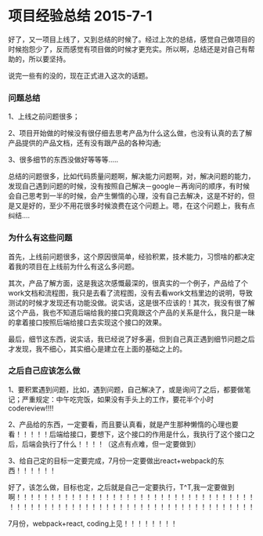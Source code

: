 项目经验总结 2015-7-1
===================

好了，又一项目上线了，又到总结的时候了。经过上次的总结，感觉自己做项目的时候抱怨少了，反而感觉有项目做的时候才更充实。所以啊，总结还是对自己有帮助的，所以要坚持。

说完一些有的没的，现在正式进入这次的话题。

### 问题总结
1、上线之前问题很多；

2、项目开始做的时候没有很仔细去思考产品为什么这么做，也没有认真的去了解产品提供的产品文档，还有没有跟产品的各种沟通;

3、很多细节的东西没做好等等等.....

总结的问题很多，比如代码质量问题啊，解决能力问题啊，对，解决问题的能力，发现自己遇到问题的时候，没有按照自己解决－google－再询问的顺序，有时候会自己思考到一半的时候，会产生懒惰的心理，没有自己去解决，这是不好的，但是又是好的，至少不用花很多时候浪费在这个问题上。嗯，在这个问题上，我有点纠结....

### 为什么有这些问题

首先，上线前问题很多，这个原因很简单，经验积累，技术能力，习惯啥的都决定着我的项目在上线前为什么有这么多问题。

其次，产品了解方面，这是我这次感慨最深的，很真实的一个例子，产品给了个work文档和流程图，我只是去看了流程图，没有去看work文档里边的说明，导致测试的时候才发现还有功能没做。说实话，这是很不应该的！其次，我没有很了解这个产品，我也不知道后端给我的接口究竟跟这个产品的关系是什么，我只是一昧的拿着接口按照后端给接口去实现这个接口的效果。

最后，细节这东西，说实话，我已经说了好多遍，但到自己真正遇到细节问题之后才发现，我不细心，其实细心是建立在上面的基础之上的。

### 之后自己应该怎么做

1、要积累遇到问题，比如，遇到问题，自己解决了，或是询问了之后，都要做笔记；严重规定：中午吃完饭，如果没有手头上的工作，要花半个小时codereview!!!!

2、产品给的东西，一定要看，而且要认真看，就是产生那种懒惰的心理也要看！！！！！后端给接口，要想下，这个接口的作用是什么，我执行了这个接口之后，后端会执行了什么！！！！（这点有点难，但一定要做到）

3、给自己定的目标一定要完成，7月份一定要做出react+webpack的东西！！！！！！

好了，该怎么做，目标也定，之后就是自己一定要执行，T^T,我一定要做到啊！！！！！！！！！！！！！！！！！！！！！！！！！！！！！！！！！！！！！！！！！！！！！！！！！！！！！！！！！！！！！！！！！！！！！！！

7月份，webpack+react, coding上见！！！！！！！！
